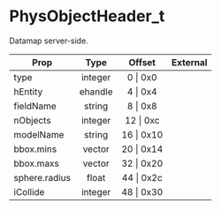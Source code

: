 # PhysObjectHeader_t
Datamap server-side.

|Prop|Type|Offset|External|
|---|:-:|:-:|--:|
|type|integer|0 \| 0x0||
|hEntity|ehandle|4 \| 0x4||
|fieldName|string|8 \| 0x8||
|nObjects|integer|12 \| 0xc||
|modelName|string|16 \| 0x10||
|bbox.mins|vector|20 \| 0x14||
|bbox.maxs|vector|32 \| 0x20||
|sphere.radius|float|44 \| 0x2c||
|iCollide|integer|48 \| 0x30||
